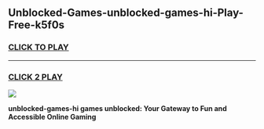 
## Unblocked-Games-unblocked-games-hi-Play-Free-k5f0s
<h3>
<a href="https://premium76.site?title=unblocked-games-hi&ref=18A1">CLICK TO PLAY</a></h3>
<hr>

<h3>
<a href="https://premium76.site?title=unblocked-games-hi&ref=18A1">CLICK 2 PLAY</a>
  
</h3>

<a href="https://premium76.site?title=unblocked-games-hi&ref=18A1"><img src="https://clearcache.store/games.png"></a>


**unblocked-games-hi games unblocked: Your Gateway to Fun and Accessible Online Gaming**
